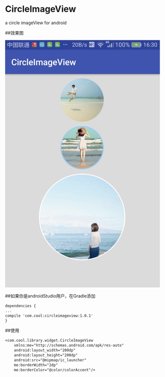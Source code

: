 # CircleImageView
a circle imageView for android

##效果图

![Image text](img/1.png)

##如果你是androidStudio用户，在Gradle添加

	dependencies {
    ...
    compile 'com.cool:circleimageview:1.0.1'
	}
	
	

##使用

    <com.cool.library.widget.CircleImageView
        xmlns:me="http://schemas.android.com/apk/res-auto"
        android:layout_width="200dp"
        android:layout_height="200dp"
        android:src="@mipmap/ic_launcher"
        me:borderWidth="2dp"
        me:borderColor="@color/colorAccent"/>
